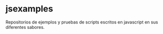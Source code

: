 # jsexamples

Repositorios de ejemplos y pruebas de scripts escritos en javascript en sus diferentes sabores.
